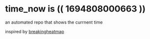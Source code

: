 # time_now is (( 1694808000663 ))

an automated repo that shows the currnent time

inspired by [breakingheatmap](https://github.com/breakingheatmap/breakingheatmap)